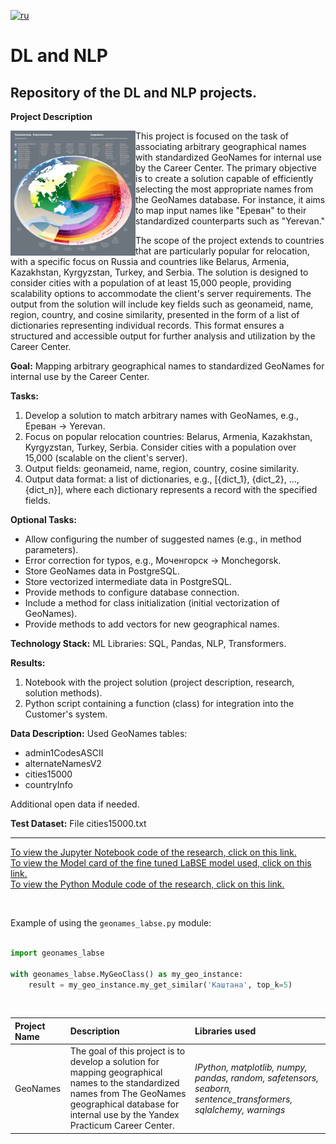 [![ru](https://img.shields.io/badge/lang-ru-blue.svg)](https://github.com/DimaDoesCode/DL_and_NLP-Geonames/blob/master/README.ru.md)

# DL and NLP <a id='geonames'></a>
## Repository of the DL and NLP projects.

<b>Project Description</b>

<img src="https://github.com/DimaDoesCode/DL_and_NLP-Geonames/blob/master/geonames.png" width="200" height="200" align="left"/>

This project is focused on the task of associating arbitrary geographical names with standardized GeoNames for internal use by the Career Center. The primary objective is to create a solution capable of efficiently selecting the most appropriate names from the GeoNames database. For instance, it aims to map input names like "Ереван" to their standardized counterparts such as "Yerevan."

The scope of the project extends to countries that are particularly popular for relocation, with a specific focus on Russia and countries like Belarus, Armenia, Kazakhstan, Kyrgyzstan, Turkey, and Serbia. The solution is designed to consider cities with a population of at least 15,000 people, providing scalability options to accommodate the client's server requirements. The output from the solution will include key fields such as geonameid, name, region, country, and cosine similarity, presented in the form of a list of dictionaries representing individual records. This format ensures a structured and accessible output for further analysis and utilization by the Career Center.

**Goal:**
Mapping arbitrary geographical names to standardized GeoNames for internal use by the Career Center.

**Tasks:**
1. Develop a solution to match arbitrary names with GeoNames, e.g., Ереван -> Yerevan.
2. Focus on popular relocation countries: Belarus, Armenia, Kazakhstan, Kyrgyzstan, Turkey, Serbia. Consider cities with a population over 15,000 (scalable on the client's server).
3. Output fields: geonameid, name, region, country, cosine similarity.
4. Output data format: a list of dictionaries, e.g., [{dict_1}, {dict_2}, …, {dict_n}], where each dictionary represents a record with the specified fields.

**Optional Tasks:**
- Allow configuring the number of suggested names (e.g., in method parameters).
- Error correction for typos, e.g., Моченгорск -> Monchegorsk.
- Store GeoNames data in PostgreSQL.
- Store vectorized intermediate data in PostgreSQL.
- Provide methods to configure database connection.
- Include a method for class initialization (initial vectorization of GeoNames).
- Provide methods to add vectors for new geographical names.

**Technology Stack:**
ML Libraries: SQL, Pandas, NLP, Transformers.

**Results:**
1. Notebook with the project solution (project description, research, solution methods).
2. Python script containing a function (class) for integration into the Customer's system.

**Data Description:**
Used GeoNames tables:
- admin1CodesASCII
- alternateNamesV2
- cities15000
- countryInfo

Additional open data if needed.

**Test Dataset:**
File cities15000.txt

---

<a href="https://github.com/DimaDoesCode/DL_and_NLP-Geonames/blob/master/Geonames_LaBSE.ipynb">To view the Jupyter Notebook code of the research, click on this link.</a><br>
<a href="https://huggingface.co/dima-does-code/LaBSE-geonames-15K-MBML-5e-v1">To view the Model card of the fine tuned LaBSE model used, click on this link.</a><br>
<a href="https://github.com/DimaDoesCode/DL_and_NLP-Geonames/blob/master/geonames_labse.py">To view the Python Module code of the research, click on this link.</a>

<br>

Example of using the `geonames_labse.py` module:

```python

import geonames_labse

with geonames_labse.MyGeoClass() as my_geo_instance:
    result = my_geo_instance.my_get_similar('Каштана', top_k=5)
```
<br>

| Project Name | Description | Libraries used |
| :---------------------- | :---------------------- | :---------------------- |
| GeoNames | The goal of this project is to develop a solution for mapping geographical names to the standardized names from The GeoNames geographical database for internal use by the Yandex Practicum Career Center.|<i>IPython, matplotlib, numpy, pandas, random, safetensors, seaborn, sentence_transformers, sqlalchemy, warnings</i>